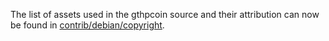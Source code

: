 The list of assets used in the gthpcoin source and their attribution can now be found in [contrib/debian/copyright](../contrib/debian/copyright).
